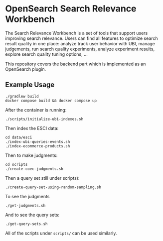 # OpenSearch Search Relevance Workbench

The Search Relevance Workbench is a set of tools that support users improving search relevance. Users can find all features to optimize search result quality in one place: analyze track user behavior with UBI, manage judgements, run search quality experiments, analyze experiment results, explore search quality tuning options, …

This repository covers the backend part which is implemented as an OpenSearch plugin.

## Example Usage

```
./gradlew build
docker compose build && docker compose up
```

After the container is running:

```
./scripts/initialize-ubi-indexes.sh
```

Then index the ESCI data:

```
cd data/esci
./index-ubi-queries-events.sh
./index-ecommerce-products.sh
```

Then to make judgments:

```
cd scripts
./create-coec-judgments.sh
```

Then a query set  still under scripts):

```
./create-query-set-using-random-sampling.sh
```

To see the judgments

```
./get-judgments.sh
```

And to see the query sets:

```
./get-query-sets.sh
```

All of the scripts under `scripts/` can be used similarly.
